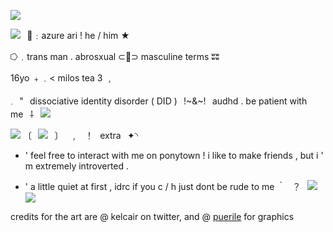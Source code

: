 ![](https://files.catbox.moe/84m9po.png)

![](https://i.postimg.cc/zDxX0323/coffin.gif)⠀💭﹕azure ari  ! he / him ★

⭔﹒trans man  .  abrosxual ⊂📼⊃ masculine terms ʬʬ 

 16yo ﹢﹒< milos tea 3 ﹐

𓈒⠀"⠀dissociative  identity  disorder ( DID )⠀!~&~!⠀audhd . be patient with me⠀⸸⠀![](https://i.postimg.cc/d1vtSCKZ/folder.png)

![](https://files.catbox.moe/n4xzd8.png)
〔⠀![](https://i.postimg.cc/MKXZ4xg5/kiss.gif)⠀〕⠀﹐⠀！⠀extra⠀✦◝
- ' feel free to interact with me on ponytown ! i like to make friends , but i ' m extremely introverted .

- ' a little quiet at first , idrc if you c / h just dont be rude to me ｀⠀？⠀![](https://i.postimg.cc/9MpF3fW8/tv.gif)
  ![](https://files.catbox.moe/0wnsbs.png)

 credits for the art are @ kelcair on twitter, and @ [puerile](https://neospring.org/@puerile) for graphics 
